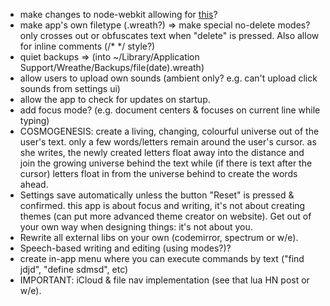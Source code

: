 + make changes to node-webkit allowing for 
  [this](https://github.com/rogerwang/node-webkit/issues/367)?
+ make app's own filetype (.wreath?) => 
  make special no-delete modes? only crosses out or obfuscates text when 
  "delete" is pressed. Also allow for inline comments (/* */ style?)
+ quiet backups =>
  (into ~/Library/Application Support/Wreathe/Backups/file(date).wreath)
+ allow users to upload own sounds (ambient only? e.g. can't upload click sounds
  from settings ui)
+ allow the app to check for updates on startup.
+ add focus mode? (e.g. document centers & focuses on current line while typing)
+ COSMOGENESIS: create a living, changing, colourful universe out of the user's
  text. only a few words/letters remain around the user's cursor. as she writes,
  the newly created letters float away into the distance and join the growing
  universe behind the text while (if there is text after the cursor) letters
  float in from the universe behind to create the words ahead.
+ Settings save automatically unless the button "Reset" is pressed & confirmed. 
  this app is about focus and writing, it's not about creating themes
  (can put more advanced theme creator on website). 
  Get out of your own way when designing things: it's not about you.
+ Rewrite all external libs on your own (codemirror, spectrum or w/e).
+ Speech-based writing and editing (using modes?)?
+ create in-app menu where you can execute commands by text
  ("find jdjd", "define sdmsd", etc)
+ IMPORTANT: iCloud & file nav implementation (see that lua HN post or w/e).
